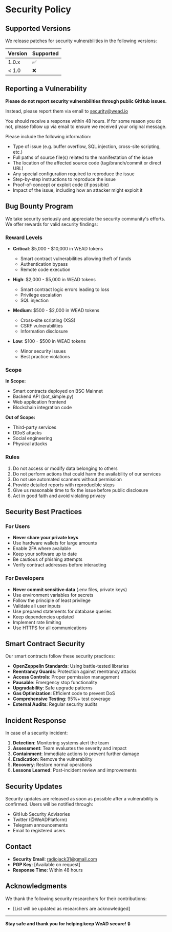# Security Policy

## Supported Versions

We release patches for security vulnerabilities in the following versions:

| Version | Supported          |
| ------- | ------------------ |
| 1.0.x   | :white_check_mark: |
| < 1.0   | :x:                |

## Reporting a Vulnerability

**Please do not report security vulnerabilities through public GitHub issues.**

Instead, please report them via email to security@wead.io

You should receive a response within 48 hours. If for some reason you do not, please follow up via email to ensure we received your original message.

Please include the following information:

- Type of issue (e.g. buffer overflow, SQL injection, cross-site scripting, etc.)
- Full paths of source file(s) related to the manifestation of the issue
- The location of the affected source code (tag/branch/commit or direct URL)
- Any special configuration required to reproduce the issue
- Step-by-step instructions to reproduce the issue
- Proof-of-concept or exploit code (if possible)
- Impact of the issue, including how an attacker might exploit it

## Bug Bounty Program

We take security seriously and appreciate the security community's efforts. We offer rewards for valid security findings:

### Reward Levels

- **Critical**: $5,000 - $10,000 in WEAD tokens
  - Smart contract vulnerabilities allowing theft of funds
  - Authentication bypass
  - Remote code execution

- **High**: $2,000 - $5,000 in WEAD tokens
  - Smart contract logic errors leading to loss
  - Privilege escalation
  - SQL injection

- **Medium**: $500 - $2,000 in WEAD tokens
  - Cross-site scripting (XSS)
  - CSRF vulnerabilities
  - Information disclosure

- **Low**: $100 - $500 in WEAD tokens
  - Minor security issues
  - Best practice violations

### Scope

**In Scope:**
- Smart contracts deployed on BSC Mainnet
- Backend API (bot_simple.py)
- Web application frontend
- Blockchain integration code

**Out of Scope:**
- Third-party services
- DDoS attacks
- Social engineering
- Physical attacks

### Rules

1. Do not access or modify data belonging to others
2. Do not perform actions that could harm the availability of our services
3. Do not use automated scanners without permission
4. Provide detailed reports with reproducible steps
5. Give us reasonable time to fix the issue before public disclosure
6. Act in good faith and avoid violating privacy

## Security Best Practices

### For Users

- **Never share your private keys**
- Use hardware wallets for large amounts
- Enable 2FA where available
- Keep your software up to date
- Be cautious of phishing attempts
- Verify contract addresses before interacting

### For Developers

- **Never commit sensitive data** (.env files, private keys)
- Use environment variables for secrets
- Follow the principle of least privilege
- Validate all user inputs
- Use prepared statements for database queries
- Keep dependencies updated
- Implement rate limiting
- Use HTTPS for all communications

## Smart Contract Security

Our smart contracts follow these security practices:

- **OpenZeppelin Standards**: Using battle-tested libraries
- **Reentrancy Guards**: Protection against reentrancy attacks
- **Access Controls**: Proper permission management
- **Pausable**: Emergency stop functionality
- **Upgradability**: Safe upgrade patterns
- **Gas Optimization**: Efficient code to prevent DoS
- **Comprehensive Testing**: 95%+ test coverage
- **External Audits**: Regular security audits

## Incident Response

In case of a security incident:

1. **Detection**: Monitoring systems alert the team
2. **Assessment**: Team evaluates the severity and impact
3. **Containment**: Immediate actions to prevent further damage
4. **Eradication**: Remove the vulnerability
5. **Recovery**: Restore normal operations
6. **Lessons Learned**: Post-incident review and improvements

## Security Updates

Security updates are released as soon as possible after a vulnerability is confirmed. Users will be notified through:

- GitHub Security Advisories
- Twitter (@WeADPlatform)
- Telegram announcements
- Email to registered users

## Contact

- **Security Email**: radiojack31@gmail.com
- **PGP Key**: [Available on request]
- **Response Time**: Within 48 hours

## Acknowledgments

We thank the following security researchers for their contributions:

- [List will be updated as researchers are acknowledged]

---

**Stay safe and thank you for helping keep WeAD secure!** 🔒


